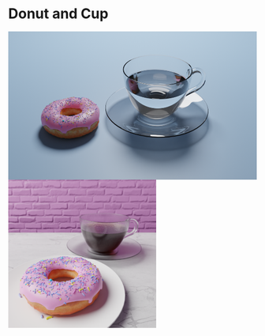# Donut and Cup
<img align="right" width="520" height="300" src="https://github.com/smrnjeet222/BLENDER/blob/master/Donut/cup_Donut.png">

<img align="left" width="300" height="300" src="https://github.com/smrnjeet222/BLENDER/blob/master/Donut/Donut_Coffee.png">
